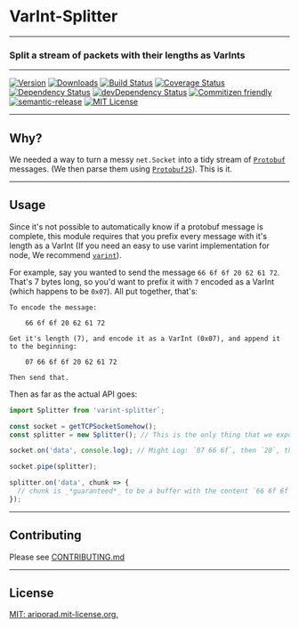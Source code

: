 # VarInt-Splitter
---

### Split a stream of packets with their lengths as VarInts

[//]: # "ProTip(tm): This is how you make a comment in markdown. Anything between the quotes is ignored."

---
[![Version][version-badge]][npm-link]
[![Downloads][downloads-badge]][npm-link]
[![Build Status][build-badge]][build-link]
[![Coverage Status][coverage-badge]][coverage-link]
[![Dependency Status][deps-badge]][deps-link]
[![devDependency Status][devDeps-badge]][devDeps-link]
[![Commitizen friendly][cz-badge]][cz-link]
[![semantic-release][sr-badge]][sr-link]
[![MIT License][license-badge]][license-link]


[//]: # "These use the npm package name"
[version-badge]: 	https://img.shields.io/npm/v/varint-splitter.svg   "npm version"
[downloads-badge]: https://img.shields.io/npm/dm/varint-splitter.svg "npm downloads"
[npm-link]:  http://npm.im/varint-splitter                           "npm"

[license-badge]: https://img.shields.io/npm/l/varint-splitter.svg    "MIT License"
[license-link]:  http://ariporad.mit-license.org                     "MIT License"

[//]: # "The rest just use the repo slug"
[build-badge]: https://travis-ci.org/ariporad/varint-splitter.svg                   "Travis CI Build Status"
[build-link]:  https://travis-ci.org/ariporad/varint-splitter                       "Travis CI Build Status"

[deps-badge]: https://img.shields.io/david/ariporad/varint-splitter.svg             "Dependency Status"
[deps-link]:  https://david-dm.org/ariporad/varint-splitter                         "Dependency Status"

[devDeps-badge]: https://img.shields.io/david/dev/ariporad/varint-splitter.svg      "devDependency Status"
[devDeps-link]:  https://david-dm.org/ariporad/varint-splitter#info=devDependencies "devDependency Status"

[cz-badge]: https://img.shields.io/badge/commitizen-friendly-brightgreen.svg "Commitizen friendly"
[cz-link]: http://commitizen.github.io/cz-cli/                               "Commitizen friendly"

[sr-badge]: https://img.shields.io/badge/%20%20%F0%9F%93%A6%F0%9F%9A%80-semantic--release-e10079.svg
[sr-link]: https://github.com/semantic-release/semantic-release

[//]: # "This comes last, as it's really long"

[coverage-badge]: https://coveralls.io/repos/ariporad/varint-splitter/badge.svg?branch=master&service=github "Code Coverage"
[coverage-link]: https://coveralls.io/github/ariporad/varint-splitter?branch=master                          "Code Coverage"

---

## Why?

We needed a way to turn a messy `net.Socket` into a tidy stream of [`Protobuf`][] messages. (We then parse them using [`ProtobufJS`][]). This is it.

[`Protobuf`]: https://developers.google.com/protocol-buffers/
[`ProtobufJS`]: https://github.com/dcodeIO/protobuf.js
[`varint`]: http://npm.im/varint

---

## Usage

Since it's not possible to automatically know if a protobuf message is complete, this module requires that you prefix every message with it's length as a VarInt (If you need an easy to use varint implementation for node, We recommend [`varint`][]).

For example, say you wanted to send the message `66 6f 6f 20 62 61 72`. That's 7 bytes long, so you'd want to prefix it with `7` encoded as a VarInt (which happens to be `0x07`). All put together, that's:
```
To encode the message:

    66 6f 6f 20 62 61 72

Get it's length (7), and encode it as a VarInt (0x07), and append it to the beginning:

    07 66 6f 6f 20 62 61 72

Then send that.
```

Then as far as the actual API goes:

```javascript
import Splitter from 'varint-splitter`;

const socket = getTCPSocketSomehow();
const splitter = new Splitter(); // This is the only thing that we export. It only does one thing.

socket.on('data', console.log); // Might Log: `07 66 6f`, then `20`, then `62 61 72`.

socket.pipe(splitter);

splitter.on('data', chunk => {
  // chunk is _*guaranteed*_ to be a buffer with the content `66 6f 6f 20 62 61 72` (The length header is stripped).
});

```

---

## Contributing

Please see [CONTRIBUTING.md][]

[CONTRIBUTING.md]: https://github.com/ariporad/varint-splitter/blob/master/CONTRIBUTING.md

---

## License

[MIT: ariporad.mit-license.org.](http://ariporad.mit-license.org)
